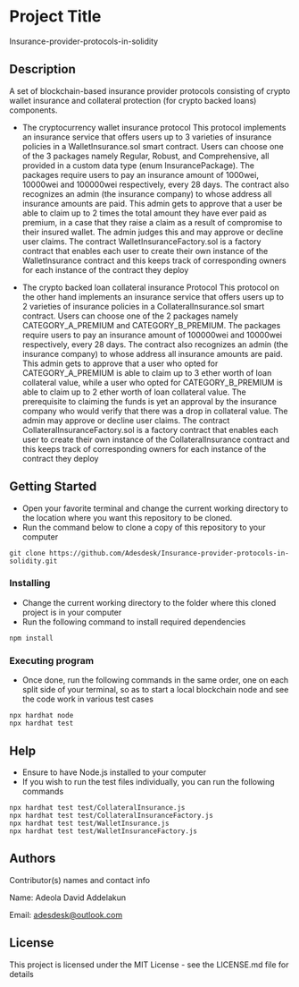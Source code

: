 # Project Title

Insurance-provider-protocols-in-solidity

## Description

A set of blockchain-based insurance provider protocols consisting of crypto wallet insurance and collateral protection (for crypto backed loans) components.

* The cryptocurrency wallet insurance protocol
This protocol implements an insurance service that offers users up to 3 varieties of insurance policies in a WalletInsurance.sol smart contract. Users can choose one of the 3 packages namely Regular, Robust, and Comprehensive, all provided in a custom data type (enum InsurancePackage). The packages require users to pay an insurance amount of 1000wei, 10000wei and 100000wei respectively, every 28 days. The contract also recognizes an admin (the insurance company) to whose address all insurance amounts are paid. This admin gets to approve that a user be able to claim up to 2 times the total amount they have ever paid as premium, in a case that they raise a claim as a result of compromise to their insured wallet. The admin judges this and may approve or decline user claims. 
The contract WalletInsuranceFactory.sol is a factory contract that enables each user to create their own instance of the WalletInsurance contract and this keeps track of corresponding owners for each instance of the contract they deploy

* The crypto backed loan collateral insurance Protocol
This protocol on the other hand implements an insurance service that offers users up to 2 varieties of insurance policies in a CollateralInsurance.sol smart contract. Users can choose one of the 2 packages namely CATEGORY_A_PREMIUM and CATEGORY_B_PREMIUM. The packages require users to pay an insurance amount of 100000wei and 10000wei respectively, every 28 days. The contract also recognizes an admin (the insurance company) to whose address all insurance amounts are paid. This admin gets to approve that a user who opted for CATEGORY_A_PREMIUM is able to claim up to 3 ether worth of loan collateral value, while a user who opted for CATEGORY_B_PREMIUM is able to claim up to 2 ether worth of loan collateral value. The prerequisite to claiming the funds is yet an approval by the insurance company who would verify that there was a drop in collateral value. The admin may approve or decline user claims.
The contract CollateralInsuranceFactory.sol is a factory contract that enables each user to create their own instance of the CollateralInsurance contract and this keeps track of corresponding owners for each instance of the contract they deploy

## Getting Started
* Open your favorite terminal and change the current working directory to the location where you want this repository to be cloned.
* Run the command below to clone a copy of this repository to your computer
```
git clone https://github.com/Adesdesk/Insurance-provider-protocols-in-solidity.git
```

### Installing

* Change the current working directory to the folder where this cloned project is in your computer
* Run the following command to install required dependencies
```
npm install
```

### Executing program

* Once done, run the following commands in the same order, one on each split side of your terminal, so as to start a local blockchain node and see the code work in various test cases
```
npx hardhat node
npx hardhat test
```

## Help

* Ensure to have Node.js installed to your computer
* If you wish to run the test files individually, you can run the following commands
```
npx hardhat test test/CollateralInsurance.js
npx hardhat test test/CollateralInsuranceFactory.js
npx hardhat test test/WalletInsurance.js
npx hardhat test test/WalletInsuranceFactory.js
```

## Authors

Contributor(s) names and contact info

Name: Adeola David Addelakun 

Email: adesdesk@outlook.com


## License

This project is licensed under the MIT License - see the LICENSE.md file for details